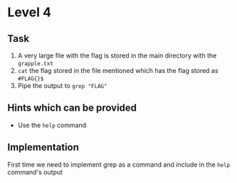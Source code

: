 # Level 4
## Task
1. A very large file with the flag is stored in the main directory with the `grapple.txt`
2. `cat` the flag stored in the file mentioned which has the flag stored as `#FLAG{}$`
3. Pipe the output to `grep "FLAG"`

## Hints which can be provided
- Use the `help` command

## Implementation
First time we need to implement grep as a command and include in the `help` command's output